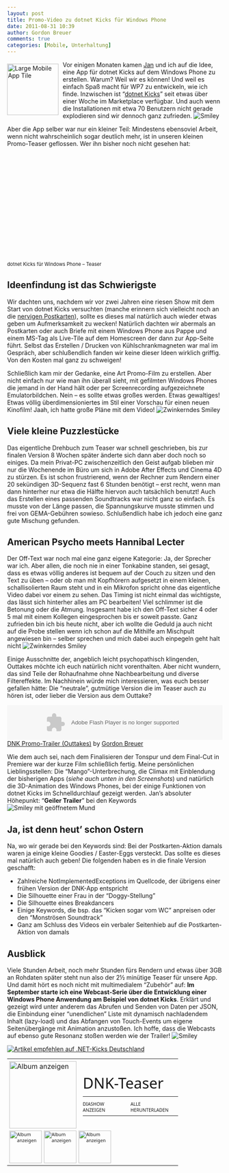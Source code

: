 ```yaml
---
layout: post
title: Promo-Video zu dotnet Kicks für Windows Phone
date: 2011-08-31 10:39
author: Gordon Breuer
comments: true
categories: [Mobile, Unterhaltung]
---
```

<p><img style="background-image: none; margin: 6px 10px 0px 0px; padding-left: 0px; padding-right: 0px; display: inline; float: left; padding-top: 0px; border: 0px;" title="Large Mobile App Tile" src="http://anheledirwp.blob.core.windows.net/wordpress/2011/08/Large-Mobile-App-Tile.png" border="0" alt="Large Mobile App Tile" width="120" height="120" align="left" />Vor einigen Monaten kamen <a href="http://blog.jan-welker.de/">Jan</a> und ich auf die Idee, eine App f&uuml;r dotnet Kicks auf dem Windows Phone zu erstellen. Warum? Weil wir es k&ouml;nnen! Und weil es einfach Spa&szlig; macht f&uuml;r WP7 zu entwickeln, wie ich finde. Inzwischen ist &ldquo;<a href="/page/APP-dotnet-Kicks.aspx">dotnet Kicks</a>&rdquo; seit etwas &uuml;ber einer Woche im Marketplace verf&uuml;gbar. Und auch wenn die Installationen mit etwa 70 Benutzern nicht gerade explodieren sind wir dennoch ganz zufrieden. <img class="wlEmoticon wlEmoticon-smile" style="border-style: none;" src="http://anheledirwp.blob.core.windows.net/wordpress/2011/08/wlEmoticon-smile1.png" alt="Smiley" /></p>
<p>Aber die App selber war nur ein kleiner Teil: Mindestens ebensoviel Arbeit, wenn nicht wahrscheinlich sogar deutlich mehr, ist in unseren kleinen Promo-Teaser geflossen. Wer ihn bisher noch nicht gesehen hat:</p>
<div id="scid:5737277B-5D6D-4f48-ABFC-DD9C333F4C5D:5a20c757-f57d-4f3c-878b-ec2b10147526" class="wlWriterEditableSmartContent" style="margin: 0px; display: inline; float: none; padding: 0px;">
<div>
<object width="448" height="252">
<param name="movie" value="http://www.youtube.com/v/2B_9f0MXxhQ?hl=en&amp;hd=1" /><embed type="application/x-shockwave-flash" width="448" height="252" src="http://www.youtube.com/v/2B_9f0MXxhQ?hl=en&amp;hd=1"/>
</object>
</div>
<div style="width: 448px; clear: both; font-size: .8em;">dotnet Kicks f&uuml;r Windows Phone &ndash; Teaser</div>
</div>
<h2>Ideenfindung ist das Schwierigste</h2>
<p>Wir dachten uns, nachdem wir vor zwei Jahren eine riesen Show mit dem Start von dotnet Kicks versuchten (manche erinnern sich vielleicht noch an die <a href="/post/2009/03/19/Mea-culpa-mea-culpa-mea-maxima-culpa.aspx">nervigen Postkarten</a>), sollte es dieses mal nat&uuml;rlich auch wieder etwas geben um Aufmerksamkeit zu wecken! Nat&uuml;rlich dachten wir abermals an Postkarten oder auch Briefe mit einem Windows Phone aus Pappe und einem MS-Tag als Live-Tile auf dem Homescreen der dann zur App-Seite f&uuml;hrt. Selbst das Erstellen / Drucken von K&uuml;hlschrankmagneten war mal im Gespr&auml;ch, aber schlu&szlig;endlich fanden wir keine dieser Ideen wirklich griffig. Von den Kosten mal ganz zu schweigen!</p>
<p>Schlie&szlig;lich kam mir der Gedanke, eine Art Promo-Film zu erstellen. Aber nicht einfach nur wie man ihn &uuml;berall sieht, mit gefilmten Windows Phones die jemand in der Hand h&auml;lt oder per Screenrecording aufgezeichnete Emulatorbildchen. Nein &ndash; es sollte etwas gro&szlig;es werden. Etwas gewaltiges! Etwas v&ouml;llig &uuml;berdimensioniertes im Stil einer Vorschau f&uuml;r einen neuen Kinofilm! Jaah, ich hatte gro&szlig;e Pl&auml;ne mit dem Video! <img class="wlEmoticon wlEmoticon-winkingsmile" style="border-style: none;" src="http://anheledirwp.blob.core.windows.net/wordpress/2011/08/wlEmoticon-winkingsmile.png" alt="Zwinkerndes Smiley" /></p>
<h2>Viele kleine Puzzlest&uuml;cke</h2>
<p>Das eigentliche Drehbuch zum Teaser war schnell geschrieben, bis zur finalen Version 8 Wochen sp&auml;ter &auml;nderte sich dann aber doch noch so einiges. Da mein Privat-PC zwischenzeitlich den Geist aufgab blieben mir nur die Wochenende im B&uuml;ro um sich in Adobe After Effects und Cinema 4D zu st&uuml;rzen. Es ist schon frustrierend, wenn der Rechner zum Rendern einer 20 sek&uuml;ndigen 3D-Sequenz fast 6 Stunden ben&ouml;tigt &ndash; erst recht, wenn man dann hinterher nur etwa die H&auml;lfte hiervon auch tats&auml;chlich benutzt! Auch das Erstellen eines passenden Soundtracks war nicht ganz so einfach. Es musste von der L&auml;nge passen, die Spannungskurve musste stimmen und frei von GEMA-Geb&uuml;hren sowieso. Schlu&szlig;endlich habe ich jedoch eine ganz gute Mischung gefunden.</p>
<h2>American Psycho meets Hannibal Lecter</h2>
<p>Der Off-Text war noch mal eine ganz eigene Kategorie: Ja, der Sprecher war ich. Aber allen, die noch nie in einer Tonkabine standen, sei gesagt, dass es etwas v&ouml;llig anderes ist bequem auf der Couch zu sitzen und den Text zu &uuml;ben &ndash; oder ob man mit Kopfh&ouml;rern aufgesetzt in einem kleinen, schallisolierten Raum steht und in ein Mikrofon spricht ohne das eigentliche Video dabei vor einem zu sehen. Das Timing ist nicht einmal das wichtigste, das l&auml;sst sich hinterher alles am PC bearbeiten! Viel schlimmer ist die Betonung oder die Atmung. Insgesamt habe ich den Off-Text sicher 4 oder 5 mal mit einem Kollegen eingesprochen bis er soweit passte. Ganz zufrieden bin ich bis heute nicht, aber ich wollte die Geduld ja auch nicht auf die Probe stellen wenn ich schon auf die Mithilfe am Mischpult angewiesen bin &ndash; selber sprechen und mich dabei auch einpegeln geht halt nicht <img class="wlEmoticon wlEmoticon-winkingsmile" style="border-style: none;" src="http://anheledirwp.blob.core.windows.net/wordpress/2011/08/wlEmoticon-winkingsmile.png" alt="Zwinkerndes Smiley" /></p>
<p>Einige Ausschnitte der, angeblich leicht psychopathisch klingenden, Outtakes m&ouml;chte ich euch nat&uuml;rlich nicht vorenthalten. Aber nicht wundern, das sind Teile der Rohaufnahme ohne Nachbearbeitung und diverse Filtereffekte. Im Nachhinein w&uuml;rde mich interessieren, was euch besser gefallen h&auml;tte: Die &ldquo;neutrale&rdquo;, gutm&uuml;tige Version die im Teaser auch zu h&ouml;ren ist, oder lieber die Version aus dem Outtake?</p>
<p>
<object width="100%" height="81">
<param name="movie" value="http://player.soundcloud.com/player.swf?url=http%3A%2F%2Fapi.soundcloud.com%2Ftracks%2F22295055&amp;show_comments=true&amp;auto_play=false&amp;color=00adff" />
<param name="allowscriptaccess" value="always" /> <embed type="application/x-shockwave-flash" width="100%" height="81" src="http://player.soundcloud.com/player.swf?url=http%3A%2F%2Fapi.soundcloud.com%2Ftracks%2F22295055&amp;show_comments=true&amp;auto_play=false&amp;color=00adff" allowscriptaccess="always"/>
</object>
<span><a href="http://soundcloud.com/gordon-breuer/dnk-trailer-outtakes">DNK Promo-Trailer (Outtakes)</a> by <a href="http://soundcloud.com/gordon-breuer">Gordon Breuer</a></span></p>
<p>Wie dem auch sei, nach dem Finalisieren der Tonspur und dem Final-Cut in Premiere war der kurze Film schlie&szlig;lich fertig. Meine pers&ouml;nlichen Lieblingsstellen: Die &ldquo;Mango&rdquo;-Unterbrechung, die Climax mit Einblendung der bisherigen Apps (<em>siehe auch unten in den Screenshots</em>) und nat&uuml;rlich die 3D-Animation des Windows Phones, bei der einige Funktionen von dotnet Kicks im Schnelldurchlauf gezeigt werden. Jan&rsquo;s absoluter H&ouml;hepunkt: &ldquo;<strong>Geiler Trailer</strong>&rdquo; bei den Keywords <img class="wlEmoticon wlEmoticon-openmouthedsmile" style="border-style: none;" src="http://anheledirwp.blob.core.windows.net/wordpress/2011/08/wlEmoticon-openmouthedsmile.png" alt="Smiley mit ge&ouml;ffnetem Mund" /></p>
<h2>Ja, ist denn heut&rsquo; schon Ostern</h2>
<p>Na, wo wir gerade bei den Keywords sind: Bei der Postkarten-Aktion damals waren ja einige kleine Goodies / Easter-Eggs versteckt. Das sollte es dieses mal nat&uuml;rlich auch geben! Die folgenden haben es in die finale Version geschafft:</p>
<ul>
<li>Zahlreiche NotImplementedExceptions im Quellcode, der &uuml;brigens einer fr&uuml;hen Version der DNK-App entspricht </li>
<li>Die Silhouette einer Frau in der &ldquo;Doggy-Stellung&rdquo; </li>
<li>Die Silhouette eines Breakdancers </li>
<li>Einige Keywords, die bsp. das &ldquo;Kicken sogar vom WC&rdquo; anpreisen oder den &ldquo;Monstr&ouml;sen Soundtrack&rdquo; </li>
<li>Ganz am Schluss des Videos ein verbaler Seitenhieb auf die Postkarten-Aktion von damals </li>
</ul>
<h2>Ausblick</h2>
<p>Viele Stunden Arbeit, noch mehr Stunden f&uuml;rs Rendern und etwas &uuml;ber 3GB an Rohdaten sp&auml;ter steht nun also der 2&frac12; min&uuml;tige Teaser f&uuml;r unsere App. Und damit h&ouml;rt es noch nicht mit multimedialem &ldquo;Zubeh&ouml;r&rdquo; auf: <strong>Im September starte ich eine Webcast-Serie &uuml;ber die Entwicklung einer Windows Phone Anwendung am Beispiel von dotnet Kicks</strong>. Erkl&auml;rt und gezeigt wird unter anderem das Abrufen und Senden von Daten per JSON, die Einbindung einer &ldquo;unendlichen&rdquo; Liste mit dynamisch nachladendem Inhalt (lazy-load) und das Abfangen von Touch-Events um eigene Seiten&uuml;berg&auml;nge mit Animation anzusto&szlig;en. Ich hoffe, dass die Webcasts auf ebenso gute Resonanz sto&szlig;en werden wie der Trailer! <img class="wlEmoticon wlEmoticon-smile" style="border-style: none;" src="http://anheledirwp.blob.core.windows.net/wordpress/2011/08/wlEmoticon-smile1.png" alt="Smiley" /></p>
<p><a href="http://dotnet-kicks.de/kick/?url=http://old.gordon-breuer.de/post/2011/08/31/Promo-Video-zu-dotnet-Kicks-fur-Windows-Phone.aspx&amp;title=Promo-Video zu dotnet Kicks f&uuml;r Windows Phone&amp;description=Vor gut einer Woche ist die dotnet Kicks App f&uuml;r das Windows Phone erschienen. Und wie sollte es bei dotnet Kicks anders sein: Wir haben es uns nicht nehmen lassen auch dieses mal wieder die Werbetrommel mit einer eher ungew&ouml;hnlichen Idee zu r&uuml;hren! Hier findet sich ein kleines Making-Off des Promo-Videos welches in diesem Rahmen erschienen ist." target="_blank"> <img src="http://dotnet-kicks.de/Services/Images/KickItImageGenerator.ashx?url=http://old.gordon-breuer.de/post/2011/08/31/Promo-Video-zu-dotnet-Kicks-fur-Windows-Phone.aspx" border="0" alt="Artikel empfehlen auf .NET-Kicks Deutschland" /> </a></p>
<div id="scid:66721397-FF69-4ca6-AEC4-17E6B3208830:53f6abac-cd06-42c9-9d56-cf6a0fdb88b5" class="wlWriterEditableSmartContent" style="margin: 0px; display: inline; float: none; padding: 0px;">
<table style="outline: none; border-style: none; margin: 0px; padding: 0px; width: 400px; border-collapse: collapse;" border="0" cellspacing="0" cellpadding="0">
<tbody>
<tr>
<td style="outline: none; border-style: none; margin: 0px; padding: 5px 0px 5px 5px; width: 157px; vertical-align: bottom;" colspan="2"><a style="outline: none; border-style: none; margin: 0px; padding: 0px;" href="https://skydrive.live.com/redir.aspx?cid=05e2b49731ef1d07&amp;page=play&amp;resid=5E2B49731EF1D07!20736&amp;parid=5E2B49731EF1D07!20735&amp;type=1&amp;Bsrc=Photomail&amp;Bpub=SDX.Photos&amp;authkey=xl!poU6kzwE%24" target="_blank"> <img style="outline: none; border-style: none; padding: 0px; margin: 0px; border: 0px; background: none; background-image: none; vertical-align: bottom;" title="Album anzeigen" src="http://anheledirwp.blob.core.windows.net/wordpress/2011/08/106662514948A8356Db9a09f0c-1222-47dc-a1c3-c1eb1388c06f.png" border="0" alt="Album anzeigen" width="157" height="157" /></a></td>
<td style="vertical-align: middle; margin: 0px; padding: 5px 5px 5px 0px; outline: none; border-style: none; width: 223px;" colspan="3">
<div style="margin-left: 10px; top: -3%;">
<div style="width: 223px; overflow: visible;"><a style="text-decoration: none;" href="https://skydrive.live.com/redir.aspx?cid=05e2b49731ef1d07&amp;page=browse&amp;resid=5E2B49731EF1D07!20735&amp;type=5&amp;authkey=xl!poU6kzwE%24&amp;Bsrc=Photomail&amp;Bpub=SDX.Photos" target="_blank"><span style="line-height: 1.26em; padding: 0px; width: 223px; font-size: 26pt; font-family: 'Segoe UI', helvetica, arial, sans-serif;">DNK-Teaser</span></a></div>
<div style="padding: 10px 0px 0px 0px; margin: 0px;">
<table style="margin: 0px; padding: 0px; outline: none; border-style: none; border-collapse: collapse; width: auto;" border="0" cellspacing="0" cellpadding="0">
<tbody>
<tr>
<td style="vertical-align: top; outline: none; border-style: none; margin: 0px; padding: 10px 15px 6px 0px;"><a style="font-family: 'Segoe UI', helvetica, arial, sans-serif; font-size: 8pt; outline: none; border-style: none; text-decoration: none; padding: 0px; margin: 0px;" href="https://skydrive.live.com/redir.aspx?cid=05e2b49731ef1d07&amp;page=play&amp;resid=5E2B49731EF1D07!20735&amp;type=5&amp;authkey=xl!poU6kzwE%24&amp;Bsrc=Photomail&amp;Bpub=SDX.Photos" target="_blank">DIASHOW ANZEIGEN</a></td>
<td style="vertical-align: top; outline: none; border-style: none; margin: 0px; padding: 10px 0px 6px 0px;"><a style="font-family: 'Segoe UI', helvetica, arial, sans-serif; font-size: 8pt; outline: none; border-style: none; text-decoration: none; padding: 0px; margin: 0px;" href="https://skydrive.live.com/redir.aspx?cid=05e2b49731ef1d07&amp;page=downloadphotos&amp;resid=5E2B49731EF1D07!20735&amp;type=5&amp;Bsrc=Photomail&amp;Bpub=SDX.Photos&amp;authkey=xl!poU6kzwE%24" target="_blank">ALLE HERUNTERLADEN</a></td>
</tr>
</tbody>
</table>
</div>
</div>
</td>
</tr>
<tr>
<td style="vertical-align: bottom; outline: none; border-style: none; padding: 0px 5px 5px 5px; margin: 0px; width: 76px; height: 76px;"><a style="font-family: 'Segoe UI', helvetica, arial, sans-serif; font-size: 8pt; outline: none; border-style: none; text-decoration: none; padding: 0px; margin: 0px;" href="https://skydrive.live.com/redir.aspx?cid=05e2b49731ef1d07&amp;page=play&amp;resid=5E2B49731EF1D07!20737&amp;parid=5E2B49731EF1D07!20735&amp;type=1&amp;Bsrc=Photomail&amp;Bpub=SDX.Photos&amp;authkey=xl!poU6kzwE%24" target="_blank"><img style="outline: none; border-style: none; padding: 0px; margin: 0px; border: 0px; background: none; background-image: none; vertical-align: bottom;" title="Album anzeigen" src="http://anheledirwp.blob.core.windows.net/wordpress/2011/08/7678406703B422267.png" border="0" alt="Album anzeigen" width="76" height="76" /></a></td>
<td style="vertical-align: bottom; outline: none; border-style: none; padding: 0px 5px 5px 0px; margin: 0px; width: 76px; height: 76px;"><a style="font-family: 'Segoe UI', helvetica, arial, sans-serif; font-size: 8pt; outline: none; border-style: none; text-decoration: none; padding: 0px; margin: 0px;" href="https://skydrive.live.com/redir.aspx?cid=05e2b49731ef1d07&amp;page=play&amp;resid=5E2B49731EF1D07!20738&amp;parid=5E2B49731EF1D07!20735&amp;type=1&amp;Bsrc=Photomail&amp;Bpub=SDX.Photos&amp;authkey=xl!poU6kzwE%24" target="_blank"><img style="outline: none; border-style: none; padding: 0px; margin: 0px; border: 0px; background: none; background-image: none; vertical-align: bottom;" title="Album anzeigen" src="http://anheledirwp.blob.core.windows.net/wordpress/2011/08/417946173018981D.png" border="0" alt="Album anzeigen" width="76" height="76" /></a></td>
<td style="vertical-align: bottom; outline: none; border-style: none; padding: 0px 5px 5px 0px; margin: 0px; width: 76px; height: 76px;"><a style="font-family: 'Segoe UI', helvetica, arial, sans-serif; font-size: 8pt; outline: none; border-style: none; text-decoration: none; padding: 0px; margin: 0px;" href="https://skydrive.live.com/redir.aspx?cid=05e2b49731ef1d07&amp;page=play&amp;resid=5E2B49731EF1D07!20739&amp;parid=5E2B49731EF1D07!20735&amp;type=1&amp;Bsrc=Photomail&amp;Bpub=SDX.Photos&amp;authkey=xl!poU6kzwE%24" target="_blank"><img style="outline: none; border-style: none; padding: 0px; margin: 0px; border: 0px; background: none; background-image: none; vertical-align: bottom;" title="Album anzeigen" src="http://anheledirwp.blob.core.windows.net/wordpress/2011/08/4328470921B2715AA.png" border="0" alt="Album anzeigen" width="76" height="76" /></a></td>
<td style="vertical-align: bottom; outline: none; border-style: none; padding: 0px 5px 5px 0px; margin: 0px; width: 76px; height: 76px;">&nbsp;</td>
<td style="vertical-align: bottom; outline: none; border-style: none; padding: 0px 5px 5px 0px; margin: 0px; width: 76px; height: 76px;">&nbsp;</td>
</tr>
</tbody>
</table>
</div>
